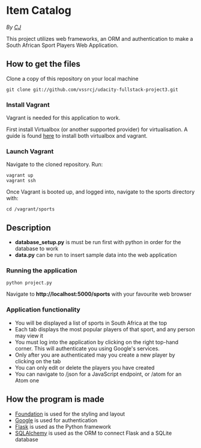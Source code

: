 # Item Catalog

*By [CJ](https://github.com/vssrcj)*

This project utilizes web frameworks, an ORM and authentication to make a South African Sport Players Web Application.

## How to get the files

Clone a copy of this repository on your local machine

```
git clone git://github.com/vssrcj/udacity-fullstack-project3.git
```

### Install Vagrant

Vagrant is needed for this application to work.

First install Virtualbox (or another supported provider) for virtualisation.
A guide is found [here](https://www.udacity.com/wiki/ud197/install-vagrant) to install both virtualbox and vagrant.

### Launch Vagrant

Navigate to the cloned repository.
Run:
```
vagrant up
vagrant ssh
```

Once Vagrant is booted up, and logged into, navigate to the sports directory with:
```
cd /vagrant/sports
```

Description
-----------

* **database_setup.py** is must be run first with python in order for the database to work
* **data.py** can be run to insert sample data into the web application

### Running the application

```
python project.py
```
Navigate to **http://localhost:5000/sports** with your favourite web browser

### Application functionality

* You will be displayed a list of sports in South Africa at the top
* Each tab displays the most popular players of that sport, and any person may view it
* You must log into the application by clicking on the right top-hand corner.  This will authenticate you using Google's services.
* Only after you are authenticated may you create a new player by clicking on the tab
* You can only edit or delete the players you have created
* You can navigate to /json for a JavaScript endpoint, or /atom for an Atom one

How the program is made
-----------------------
* [Foundation](http://foundation.zurb.com/) is used for the styling and layout
* [Google](https://developers.google.com/identity/) is used for authentication
* [Flask](http://flask.pocoo.org/) is used as the Python framework
* [SQLAlchemy](http://www.sqlalchemy.org/) is used as the ORM to connect Flask and a SQLite database
